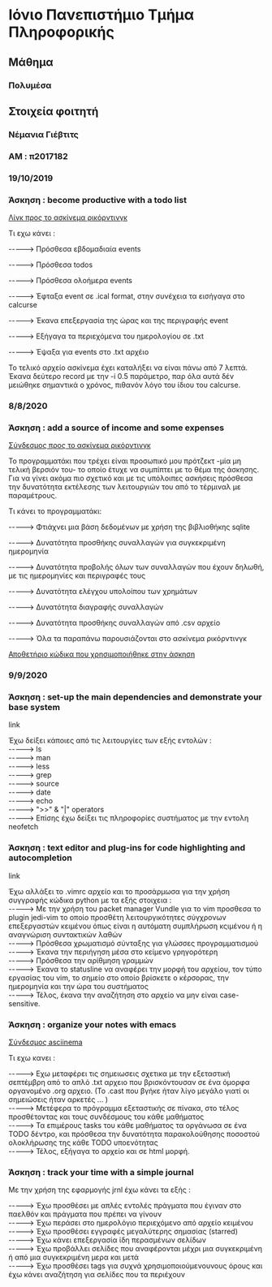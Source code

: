 # Ιόνιο Πανεπιστήμιο Τμήμα Πληροφορικής 
## Μάθημα
### Πολυμέσα

## Στοιχεία φοιτητή 

### Νέμανια Γιέβτιτς 
### ΑΜ : π2017182

### 19/10/2019

### Άσκηση : become productive with a todo list

<a href= "https://asciinema.org/a/275677">Λίνκ προς το ασκίνεμα ρικόρντινγκ</a>

Τι εχω κάνει : 

<p>-----> Πρόσθεσα εβδομαδιαία events</p>
<p>-----> Πρόσθεσα todos</p>
<p>-----> Πρόσθεσα ολοήμερα events</p>
<p>-----> Έφταξα event σε .ical format, στην συνέχεια τα εισήγαγα στο calcurse</p>
<p>-----> Έκανα επεξεργασία της ώρας και της περιγραφής event</p>
<p>-----> Εξήγαγα τα περιεχόμενα του ημερολογίου σε .txt</p>
<p>-----> Έψαξα για events στο .txt αρχέιο</p>
<p>
Το τελικό αρχείο ασκίνεμα έχει καταλήξει να είναι πάνω από 7 λεπτά.
Έκανα δεύτερο record με την -i 0.5 παράμετρο, παρ όλα αυτά δέν μειώθηκε σημαντικά ο χρόνος,
πιθανόν λόγο του ίδιου του calcurse.</p>

### 8/8/2020

### Άσκηση : add a source of income and some expenses


<a href= "https://asciinema.org/a/qYmnDBjhYACR8sXkyduNLJSqr"> Σύνδεσμος προς το ασκίνεμα ρικόρντινγκ</a>

<p>Το προγραμματάκι που τρέχει είναι προσωπικό μου πρότζεκτ -μία μη τελική βερσιόν του- το οποίο
έτυχε να συμπίπτει με το θέμα της άσκησης. Για να γίνει ακόμα πιο σχετικό και με τις υπόλοιπες
ασκήσεις πρόσθεσα την δυνατότητα εκτέλεσης των λειτουργιών του από το τέρμιναλ με παραμέτρους.</p>

Τι κάνει το προγραμματάκι:

<p>-----> Φτιάχνει μια βάση δεδομένων με χρήση της βιβλιοθήκης sqlite</p>
<p>-----> Δυνατότητα προσθήκης συναλλαγών για συγκεκριμένη ημερομηνία</p>
<p>-----> Δυνατότητα προβολής όλων των συναλλαγών που έχουν δηλωθή, με τις ημερομηνίες και περιγραφές τους</p>
<p>-----> Δυνατότητα ελέγχου υπολοίπου των χρημάτων</p>
<p>-----> Δυνατότητα διαγραφής συναλλαγών</p>
<p>-----> Δυνατότητα προσθήκης συναλλαγών από .csv αρχείο</p>

<p>-----> Όλα τα παραπάνω παρουσιάζονται στο ασκίνεμα ρικόρντινγκ</p>

<a href="https://github.com/IonianIronist/anxietyBills">Αποθετήριο κώδικα που χρησιμοποιήθηκε στην άσκηση</a>


### 9/9/2020


### Άσκηση : set-up the main dependencies and demonstrate your base system


link 


<p>Έχω δείξει κάποιες από τις λειτουργίες των εξής εντολών : <br>
-----> ls<br>
-----> man<br>
-----> less<br>
-----> grep<br>
-----> source<br>
-----> date<br>
-----> echo<br>
-----> ">>" & "|" operators<br> 
-----> Επίσης έχω δείξει τις πληροφορίες συστήματος με την εντολη neofetch<br></p>



### Άσκηση : text editor and plug-ins for code highlighting and autocompletion

link 


<p>
Έχω αλλάξει το .vimrc αρχείο και το προσάρμωσα για την χρήση συγγραφής κώδικα python με τα εξής στοιχεια : <br>
-----> Με την χρήση του packet manager Vundle για το vim προσθεσα το plugin jedi-vim το οποίο προσθέτη λειτουργικότητες σύγχρονων επεξεργαστών κειμένου όπως είναι η αυτόματη συμπλήρωση κςιμένου ή η αναγνώριση συντακτικών λαθών <br>
-----> Πρόσθεσα χρωματισμό σύνταξης για γλώσσες προγραμματισμού <br>
-----> Έκανα την περιήγηση μέσα στο κείμενο γρηγορότερη <br>
-----> Πρόσθεσα την αρίθμηση γραμμών<br>
-----> Έκανα το statusline να αναφέρει την μορφή του αρχείου, τον τύπο εργασίας του vim, το σημείο στο οποίο βρίσκετε ο κέρσορας, την ημερομηνία και την ώρα του συστήματος <br>
-----> Τέλος, έκανα την αναζήτηση στο αρχείο να μην είναι case-sensitive. <br>
</p>



### Άσκηση : organize your notes with emacs


<a href="https://asciinema.org/a/358765"> Σύνδεσμος asciinema </a>

<p>
Τι εχω κανει :<br>

-----> Εχω μεταφέρει τις σημειωσεις σχετικα με την εξεταστική σεπτέμβρη από το απλό  .txt αρχειο που βρισκόντουσαν σε ένα όμορφα οργανομένο .org αρχειο. (Το .cast που βγήκε ήταν λίγο μεγάλο γιατί οι σημειώσεις ήταν αρκετές ... )<br>
-----> Μετέφερα το πρόγραμμα εξεταστικής σε πίνακα, στο τέλος προσθέτοντας και τους συνδέσμους του κάθε μαθήματος<br>
-----> Τα επιμέρους tasks του κάθε μαθήματος τα οργάνωσα σε ένα TODO δέντρο, και πρόσθεσα την δυνατότητα παρακολούθησης ποσοστού ολοκλήρωσης της κάθε TODO υποενότητας<br>
-----> Τέλος, εξήγαγα το αρχείο και σε html μορφή.<br>
</p>


### Άσκηση : track your time with a simple journal


<p>
  
Με την χρήση της εφαρμογής jrnl έχω κάνει τα εξής :

-----> Έχω προσθέσει με απλές εντολές πράγματα που έγιναν στο παελθόν και πράγματα που πρέπει να γίνουν<br>
-----> Έχω περάσει στο ημερολόγιο περιεχόμενο από αρχείο κειμένου<br>
-----> Έχω προσθέσει εγγραφές μεγαλύτερης σημασίας (starred)<br>
-----> Έχω κάνει επεξεργασία ίδη περασμένων σελίδων<br>
-----> Έχω προβάλλει σελίδες που αναφέρονται μέχρι μια συγκεκριμένη ή από μια συγκεκριμένη μερα και μετά<br>
-----> Έχω προσθέσει tags για συχνά χρησιμοποιούμενουνους όρους και έχω κάνει αναζήτηση για σελίδες που τα περιέχουν<br></p>
